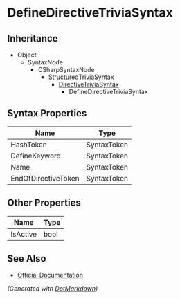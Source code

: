 # DefineDirectiveTriviaSyntax

## Inheritance

* Object
  * SyntaxNode
    * CSharpSyntaxNode
      * [StructuredTriviaSyntax](StructuredTriviaSyntax.md)
        * [DirectiveTriviaSyntax](DirectiveTriviaSyntax.md)
          * DefineDirectiveTriviaSyntax

## Syntax Properties

| Name                | Type        |
| ------------------- | ----------- |
| HashToken           | SyntaxToken |
| DefineKeyword       | SyntaxToken |
| Name                | SyntaxToken |
| EndOfDirectiveToken | SyntaxToken |

## Other Properties

| Name     | Type |
| -------- | ---- |
| IsActive | bool |

## See Also

* [Official Documentation](https://docs.microsoft.com/en-us/dotnet/api/microsoft.codeanalysis.csharp.syntax.definedirectivetriviasyntax)


*\(Generated with [DotMarkdown](http://github.com/JosefPihrt/DotMarkdown)\)*
